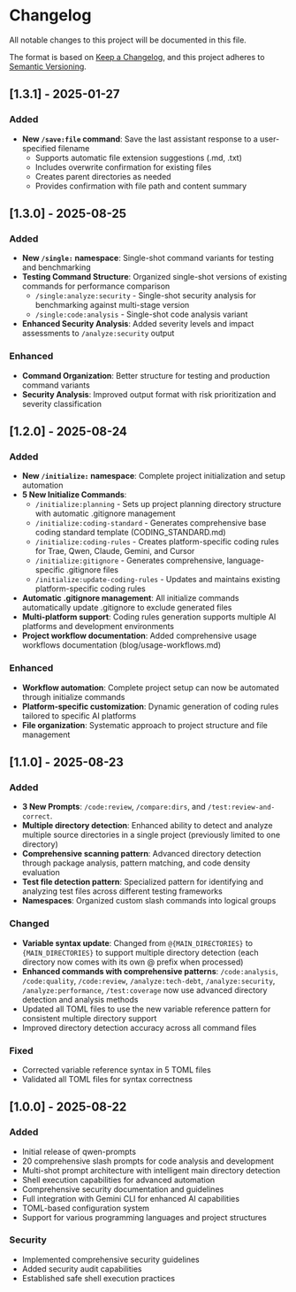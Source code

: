 # Changelog

All notable changes to this project will be documented in this file.

The format is based on [Keep a Changelog](https://keepachangelog.com/en/1.0.0/),
and this project adheres to [Semantic Versioning](https://semver.org/spec/v2.0.0.html).

## [1.3.1] - 2025-01-27

### Added
- **New `/save:file` command**: Save the last assistant response to a user-specified filename
  - Supports automatic file extension suggestions (.md, .txt)
  - Includes overwrite confirmation for existing files
  - Creates parent directories as needed
  - Provides confirmation with file path and content summary

## [1.3.0] - 2025-08-25

### Added
- **New `/single:` namespace**: Single-shot command variants for testing and benchmarking
- **Testing Command Structure**: Organized single-shot versions of existing commands for performance comparison
  - `/single:analyze:security` - Single-shot security analysis for benchmarking against multi-stage version
  - `/single:code:analysis` - Single-shot code analysis variant
- **Enhanced Security Analysis**: Added severity levels and impact assessments to `/analyze:security` output

### Enhanced
- **Command Organization**: Better structure for testing and production command variants
- **Security Analysis**: Improved output format with risk prioritization and severity classification

## [1.2.0] - 2025-08-24

### Added
- **New `/initialize:` namespace**: Complete project initialization and setup automation
- **5 New Initialize Commands**:
  - `/initialize:planning` - Sets up project planning directory structure with automatic .gitignore management
  - `/initialize:coding-standard` - Generates comprehensive base coding standard template (CODING_STANDARD.md)
  - `/initialize:coding-rules` - Creates platform-specific coding rules for Trae, Qwen, Claude, Gemini, and Cursor
  - `/initialize:gitignore` - Generates comprehensive, language-specific .gitignore files
  - `/initialize:update-coding-rules` - Updates and maintains existing platform-specific coding rules
- **Automatic .gitignore management**: All initialize commands automatically update .gitignore to exclude generated files
- **Multi-platform support**: Coding rules generation supports multiple AI platforms and development environments
- **Project workflow documentation**: Added comprehensive usage workflows documentation (blog/usage-workflows.md)

### Enhanced
- **Workflow automation**: Complete project setup can now be automated through initialize commands
- **Platform-specific customization**: Dynamic generation of coding rules tailored to specific AI platforms
- **File organization**: Systematic approach to project structure and file management

## [1.1.0] - 2025-08-23

### Added
- **3 New Prompts**: `/code:review`, `/compare:dirs`, and `/test:review-and-correct`.
- **Multiple directory detection**: Enhanced ability to detect and analyze multiple source directories in a single project (previously limited to one directory)
- **Comprehensive scanning pattern**: Advanced directory detection through package analysis, pattern matching, and code density evaluation
- **Test file detection pattern**: Specialized pattern for identifying and analyzing test files across different testing frameworks
- **Namespaces**: Organized custom slash commands into logical groups
### Changed
- **Variable syntax update**: Changed from `@{MAIN_DIRECTORIES}` to `{MAIN_DIRECTORIES}` to support multiple directory detection (each directory now comes with its own @ prefix when processed)
- **Enhanced commands with comprehensive patterns**: `/code:analysis`, `/code:quality`, `/code:review`, `/analyze:tech-debt`, `/analyze:security`, `/analyze:performance`, `/test:coverage` now use advanced directory detection and analysis methods
- Updated all TOML files to use the new variable reference pattern for consistent multiple directory support
- Improved directory detection accuracy across all command files

### Fixed
- Corrected variable reference syntax in 5 TOML files
- Validated all TOML files for syntax correctness

## [1.0.0] - 2025-08-22

### Added
- Initial release of qwen-prompts
- 20 comprehensive slash prompts for code analysis and development
- Multi-shot prompt architecture with intelligent main directory detection
- Shell execution capabilities for advanced automation
- Comprehensive security documentation and guidelines
- Full integration with Gemini CLI for enhanced AI capabilities
- TOML-based configuration system
- Support for various programming languages and project structures

### Security
- Implemented comprehensive security guidelines
- Added security audit capabilities
- Established safe shell execution practices